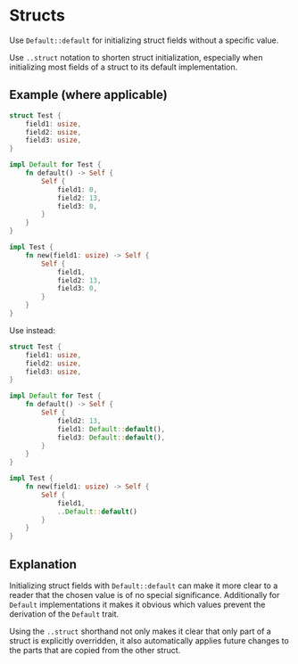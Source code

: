 # Structs

Use `Default::default` for initializing struct fields without a specific value.

Use `..struct` notation to shorten struct initialization, especially when
initializing most fields of a struct to its default implementation.

## Example (where applicable)

```rust
struct Test {
    field1: usize,
    field2: usize,
    field3: usize,
}

impl Default for Test {
    fn default() -> Self {
        Self {
            field1: 0,
            field2: 13,
            field3: 0,
        }
    }
}

impl Test {
    fn new(field1: usize) -> Self {
        Self {
            field1,
            field2: 13,
            field3: 0,
        }
    }
}
```

Use instead:

```rust
struct Test {
    field1: usize,
    field2: usize,
    field3: usize,
}

impl Default for Test {
    fn default() -> Self {
        Self {
            field2: 13,
            field1: Default::default(),
            field3: Default::default(),
        }
    }
}

impl Test {
    fn new(field1: usize) -> Self {
        Self {
            field1,
            ..Default::default()
        }
    }
}
```

## Explanation

Initializing struct fields with `Default::default` can make it more clear to a
reader that the chosen value is of no special significance. Additionally for
`Default` implementations it makes it obvious which values prevent the
derivation of the `Default` trait.

Using the `..struct` shorthand not only makes it clear that only part of a
struct is explicitly overridden, it also automatically applies future changes to
the parts that are copied from the other struct.
